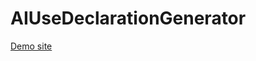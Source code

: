 # AIUseDeclarationGenerator

[Demo site](https://martinluther.github.io/AIUseDeclarationGenerator/)

